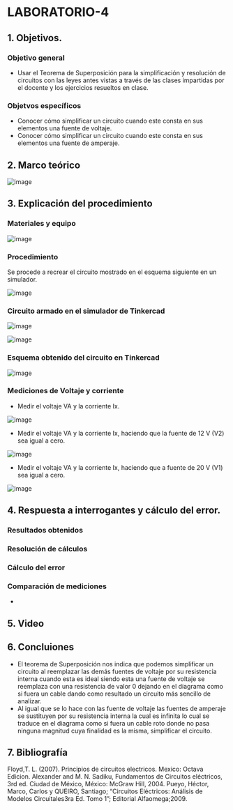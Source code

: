 # LABORATORIO-4
## 1. Objetivos.
### Objetivo general
- Usar el Teorema de Superposición para la simplificación y resolución de circuitos con las leyes antes vistas a través de las clases impartidas por el docente y los ejercicios resueltos en clase.

### Objetvos específicos
- Conocer cómo simplificar un circuito cuando este consta en sus elementos una fuente de voltaje.
- Conocer cómo simplificar un circuito cuando este consta en sus elementos una fuente de amperaje.

## 2. Marco teórico

![image](https://user-images.githubusercontent.com/105740772/176916984-ee544988-602d-45cd-89ca-a21ca9626f85.png)

## 3. Explicación del procedimiento
### Materiales y equipo
	
![image](https://user-images.githubusercontent.com/105740772/176920553-6e0ce0dd-2016-4cfe-b852-ae38fd6e4de5.png)

### Procedimiento
Se procede a recrear el circuito mostrado en el esquema siguiente en un simulador.

![image](https://user-images.githubusercontent.com/105740772/176918376-6c3e352f-46d0-4b90-8e13-efb4ea34289b.png)

### Circuito armado en el simulador de Tinkercad

![image](https://user-images.githubusercontent.com/105740772/176921585-042cec5b-08c5-4723-bdda-e0131156f72d.png)

![image](https://user-images.githubusercontent.com/105740772/176921630-3312d4f6-1e8b-4ae4-aafc-6689cbca5c56.png)

### Esquema obtenido del circuito en Tinkercad

![image](https://user-images.githubusercontent.com/105740772/176921499-ff60b997-db75-447e-9737-1e8ef858915c.png)

### Mediciones de Voltaje y corriente
- Medir el voltaje VA y la corriente Ix.

![image](https://user-images.githubusercontent.com/105740772/176926069-40dfa9ce-da8c-4a99-b26c-266f8d5be1e2.png)

- Medir el voltaje VA y la corriente Ix, haciendo que la fuente de 12 V (V2) sea igual a cero.

![image](https://user-images.githubusercontent.com/105740772/176926477-7cfd4060-3a74-44bc-8061-05bf4c7a9b59.png)

- Medir el voltaje VA y la corriente Ix, haciendo que a fuente de 20 V (V1) sea igual a cero.

![image](https://user-images.githubusercontent.com/105740772/176926701-9b35f27a-de65-4a65-92fa-310260ee4472.png)

## 4. Respuesta a interrogantes y cálculo del error.
### Resultados obtenidos


### Resolución de cálculos

### Cálculo del error

### Comparación de mediciones
- 
## 5. Video


## 6. Concluiones
- El teorema de Superposición nos indica que podemos simplificar un circuito al reemplazar las demás fuentes de voltaje por su resistencia interna cuando esta es ideal siendo esta una fuente de voltaje se reemplaza con una resistencia de valor 0 dejando en el diagrama como si fuera un cable  dando como resultado un circuito más sencillo de analizar.
- Al igual que se lo hace con las fuente de voltaje las fuentes de amperaje se sustituyen por su resistencia interna la cual es infinita lo cual se traduce en el diagrama como si fuera un cable roto donde no pasa ninguna magnitud cuya finalidad es la misma, simplificar el circuito.

## 7. Bibliografía

Floyd,T. L. (2007). Principios de circuitos electricos. Mexico: Octava Edicion.
Alexander and M. N. Sadiku, Fundamentos de Circuitos eléctricos, 3rd ed. Ciudad de México, México: McGraw Hill, 2004.
Pueyo, Héctor, Marco, Carlos y QUEIRO, Santiago; “Circuitos Eléctricos: Análisis de Modelos Circuitales3ra Ed. Tomo 1”; Editorial Alfaomega;2009.
